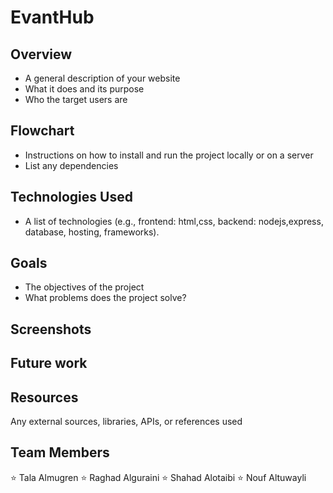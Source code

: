 # EvantHub
## Overview
+ A general description of your website
+ What it does and its purpose
+ Who the target users are
## Flowchart
+ Instructions on how to install and run the project locally or on a server
+ List any dependencies
## Technologies Used
+ A list of technologies (e.g., frontend: html,css, backend: nodejs,express, database, hosting, frameworks).
## Goals
+ The objectives of the project
+ What problems does the project solve?
## Screenshots
## Future work
## Resources
Any external sources, libraries, APIs, or references used
## Team Members
⭐ Tala Almugren
⭐ Raghad Alguraini
⭐ Shahad Alotaibi
⭐ Nouf Altuwayli
